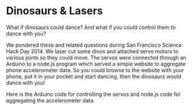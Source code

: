 Dinosaurs & Lasers
========================

What if dinosaurs could dance? And what if you could control them to dance with you?

We pondered these and related questions during San Francisco Science Hack Day 2014. We laser cut some dinos and 
attached servo motors to various joints so they could move.
The servos were connected through an Arduino to a node.js program which served a simple website to aggregate
phone accelerometer data. So you could browse to the website with your phone, put it in your pocket and start dancing, 
then the dinosaurs would dance with you!

Here is the Arduino code for controlling the servos and node.js code for aggregating the accelerometer data.
